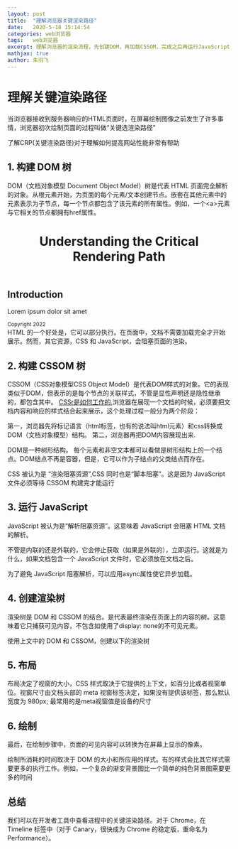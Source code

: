 ```yaml
---
layout: post
title:  "理解浏览器关键渲染路径"
date:   2020-5-18 15:14:54
categories: web浏览器
tags:	web浏览器
excerpt: 理解浏览器的渲染流程，先创建DOM，再加载CSSOM，完成之后再运行JavaScript
mathjax: true
author:	朱羽飞
---
```


# 理解关键渲染路径

当浏览器接收到服务器响应的HTML页面时，在屏幕绘制图像之前发生了许多事情，浏览器初次绘制页面的过程叫做“关键选渲染路径”

了解CRP(关键渲染路径)对于理解如何提高网站性能非常有帮助

## 1. 构建 DOM 树

DOM（文档对象模型 Document Object Model）树是代表 HTML 页面完全解析的对象。从根元素<html>开始，为页面的每个元素/文本创建节点。嵌套在其他元素中的元素表示为子节点，每一个节点都包含了该元素的所有属性。例如，一个&lt;a&gt;元素与它相关的节点都拥有href属性。

 <html>
 <head>
   <title>Understanding the Critical Rendering Path</title>
   <link rel="stylesheet" href="style.css">
 </head>
 <body>
   <header>
     <h1>Understanding the Critical Rendering Path</h1>
   </header>
   <main>
     <h2>Introduction</h2>
     <p>Lorem ipsum dolor sit amet</p>
   </main>
   <footer>
     <small>Copyright 2022</small>
   </footer>
 </body>
 </html>
HTML 的一个好处是，它可以部分执行。在页面中，文档不需要加载完全才开始展示。然而，其它资源，CSS 和 JavaScript，会阻塞页面的渲染。

## 2. 构建 CSSOM 树

CSSOM（CSS对象模型CSS Object Model）是代表DOM样式的对象。它的表现类似于DOM，但表示的是每个节点的关联样式，不管是显性声明还是隐性继承的，都包含其中。
[CSSr是如何工作的](https://developer.mozilla.org/zh-CN/docs/Web/Guide/CSS/Getting_started/How_CSS_works),浏览器在展现一个文档的时候，必须要把文档内容和响应的样式结合起来展示，这个处理过程一般分为两个阶段：

第一，浏览器先将标记语言（html标签，也有的说法叫html元素）和css转换成DOM（文档对象模型）结构。
第二，浏览器再把DOM内容展现出来.

DOM是一种树形结构。 每个元素和非空文本都可以看做是树形结构上的一个结点。DOM结点不再是容器，但是，它可以作为子结点的父类结点而存在。

CSS 被认为是 “渲染阻塞资源”,CSS 同时也是“脚本阻塞”。这是因为 JavaScript 文件必须等待 CSSOM 构建完才能运行

## 3. 运行 JavaScript

JavaScript 被认为是“解析阻塞资源”。这意味着 JavaScript 会阻塞 HTML 文档的解析。

不管是内联的还是外联的，它会停止获取（如果是外联的），立即运行。这就是为什么，如果文档包含一个 JavaScript 文件时，它必须放在文档之后。

为了避免 JavaScript 阻塞解析，可以应用async属性使它异步加载。

## 4. 创建渲染树

渲染树是 DOM 和 CSSOM 的结合。是代表最终渲染在页面上的内容的树。这意味着它只捕获可见内容，不包含如使用了display: none的不可见元素。

使用上文中的 DOM 和 CSSOM，创建以下的渲染树

## 5. 布局

布局决定了视窗的大小，CSS 样式取决于它提供的上下文，如百分比或者视窗单位。视窗尺寸由文档头部的 meta 视窗标签决定，如果没有提供该标签，那么默认宽度为 980px;
最常用的是meta视窗值是设备的尺寸

 <meta name="viewport" content="width=devi；ce-width,initial-scale=1">

## 6. 绘制

最后，在绘制步骤中，页面的可见内容可以转换为在屏幕上显示的像素。

绘制所消耗的时间取决于 DOM 的大小和所应用的样式。有的样式会比其它样式需要更多的执行工作。例如，一个复杂的渐变背景图比一个简单的纯色背景图需要更多的时间

## 总结

我们可以在开发者工具中查看进程中的关键渲染路径。对于 Chrome，在 Timeline 标签中（对于 Canary，很快成为 Chrome 的稳定版，重命名为 Performance）。
